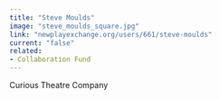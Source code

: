 ```yaml
---
title: "Steve Moulds"
image: "steve_moulds_square.jpg"
link: "newplayexchange.org/users/661/steve-moulds"
current: "false"
related:
- Collaboration Fund
---
```


Curious Theatre Company
